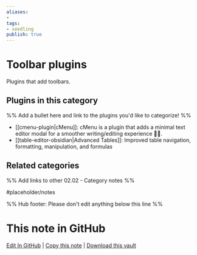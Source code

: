 ```yaml
---
aliases:
- 
tags: 
- seedling 
publish: true
---
```



# Toolbar plugins

Plugins that add toolbars.

## Plugins in this category

%% Add a bullet here and link to the plugins you'd like to categorize! %%

- [[cmenu-plugin|cMenu]]: cMenu is a plugin that adds a minimal text editor modal for a smoother writing/editing experience ✍🏽.
- [[table-editor-obsidian|Advanced Tables]]: Improved table navigation, formatting, manipulation, and formulas

## Related categories

%% Add links to other 02.02 - Category notes %%

#placeholder/notes

%% Hub footer: Please don't edit anything below this line %%

# This note in GitHub

<span class="git-footer">[Edit In GitHub](https://github.dev/obsidian-community/obsidian-hub/blob/main/02%20-%20Community%20Expansions/02.01%20Plugins%20by%20Category/Toolbar%20plugins.md "git-hub-edit-note") | [Copy this note](https://raw.githubusercontent.com/obsidian-community/obsidian-hub/main/02%20-%20Community%20Expansions/02.01%20Plugins%20by%20Category/Toolbar%20plugins.md "git-hub-copy-note") | [Download this vault](https://github.com/obsidian-community/obsidian-hub/archive/refs/heads/main.zip "git-hub-download-vault") </span>
